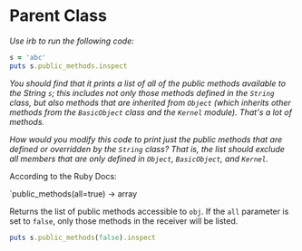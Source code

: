 # Parent Class

*Use irb to run the following code:*

```ruby
s = 'abc'
puts s.public_methods.inspect
```

*You should find that it prints a list of all of the public methods available to the String `s`; this includes not only those methods defined in the `String` class, but also methods that are inherited from `Object` (which inherits other methods from the `BasicObject` class and the `Kernel` module). That's a lot of methods.*

*How would you modify this code to print just the public methods that are defined or overridden by the `String` class? That is, the list should exclude all members that are only defined in `Object`, `BasicObject`, and `Kernel`.*

According to the Ruby Docs:

`public_methods(all=true) → array

Returns the list of public methods accessible to `obj`. If the `all` parameter is set to `false`, only those methods in the receiver will be listed.

```ruby
puts s.public_methods(false).inspect
```

